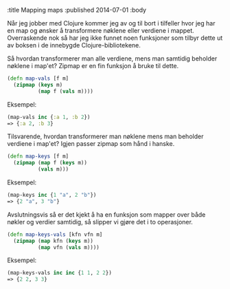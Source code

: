 :title Mapping maps
:published 2014-07-01
:body

Når jeg jobber med Clojure kommer jeg av og til bort i tilfeller hvor jeg har en map og ønsker å transformere 
nøklene eller verdiene i mappet. Overraskende nok så har jeg ikke funnet noen funksjoner som tilbyr dette ut av boksen
 i de innebygde Clojure-bibliotekene. 
 
Så hvordan transformerer man alle verdiene, mens man samtidig beholder nøklene i map'et? 
Zipmap er en fin funksjon å bruke til dette.

```clj
(defn map-vals [f m]
  (zipmap (keys m)
          (map f (vals m))))
```

Eksempel:

```clj
(map-vals inc {:a 1, :b 2}) 
=> {:a 2, :b 3}
```

Tilsvarende, hvordan transformerer man nøklene mens man beholder verdiene i map'et? 
Igjen passer zipmap som hånd i hanske.

```clj
(defn map-keys [f m]
  (zipmap (map f (keys m))
          (vals m)))
```

Eksempel:

```clj
(map-keys inc {1 "a", 2 "b"}) 
=> {2 "a", 3 "b"}
```

Avslutningsvis så er det kjekt å ha en funksjon som mapper over både nøkler og verdier samtidig, så slipper vi gjøre
det i to operasjoner.

```clj
(defn map-keys-vals [kfn vfn m]
  (zipmap (map kfn (keys m))
          (map vfn (vals m))))
```

Eksempel:

```clj
(map-keys-vals inc inc {1 1, 2 2})
=> {2 2, 3 3}
```
